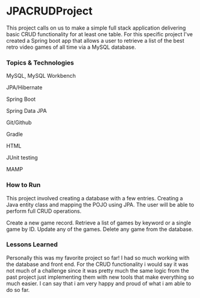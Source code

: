 # JPACRUDProject

This project calls on us to make a simple full stack application delivering basic CRUD functionality for at least one table. For this specific project I've created a Spring boot app that allows a user to retrieve a list of the best retro video games of all time via a MySQL database.

### Topics & Technologies


MySQL, MySQL Workbench

JPA/Hibernate

Spring Boot

Spring Data JPA

Git/Github

Gradle

HTML

JUnit testing

MAMP


### How to Run

This project involved creating a database with a few entries. Creating a Java entity class and mapping the POJO using JPA.
The user will be able to perform full CRUD operations.

Create a new game record.
Retrieve a list of games by keyword or a single game by ID.
Update any of the games.
Delete any game from the database.


### Lessons Learned

Personally this was my favorite project so far! I had so much working with the database and front end. For the CRUD functionality i would say it was not much of a challenge since it was pretty much the same logic from the past project just implementing them with new tools that make everything so much easier. I can say that i am very happy and proud of what i am able to do so far.
